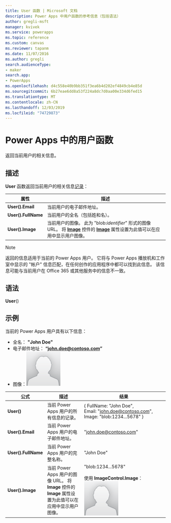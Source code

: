 ```yaml
---
title: User 函数 | Microsoft 文档
description: Power Apps 中用户函数的参考信息（包括语法）
author: gregli-msft
manager: kvivek
ms.service: powerapps
ms.topic: reference
ms.custom: canvas
ms.reviewer: tapanm
ms.date: 11/07/2016
ms.author: gregli
search.audienceType:
- maker
search.app:
- PowerApps
ms.openlocfilehash: d4c558e40b9bb351f3ea6b4d202ef4849cb4e85d
ms.sourcegitcommit: 6b27eae6dd8a53f224a8dc7d0aa00e334d6fed15
ms.translationtype: MT
ms.contentlocale: zh-CN
ms.lasthandoff: 12/03/2019
ms.locfileid: "74729873"
---
```

# <a name="user-function-in-power-apps"></a>Power Apps 中的用户函数
返回当前用户的相关信息。

## <a name="description"></a>描述
**User** 函数返回当前用户的相关信息[记录](../working-with-tables.md#records)：

| 属性 | 描述 |
| --- | --- |
| **User().Email** |当前用户的电子邮件地址。 |
| **User().FullName** |当前用户的全名（包括姓和名）。 |
| **User().Image** |当前用户的图像。 此为 "blob:*identifier*" 形式的图像 URL。 将 **[Image](../controls/control-image.md)** 控件的 **[Image](../controls/properties-visual.md)** 属性设置为此值可以在应用中显示用户图像。 |

> [!NOTE]
> 返回的信息适用于当前的 Power Apps 用户。  它将与 Power Apps 播放机和工作室中显示的 "帐户" 信息匹配，在任何创作的应用程序中都可以找到此信息。  该信息可能与当前用户在 Office 365 或其他服务中的信息不一致。

## <a name="syntax"></a>语法
**User**()

## <a name="examples"></a>示例
当前的 Power Apps 用户具有以下信息：

* 全名： **"John Doe"**
* 电子邮件地址： **“john.doe@contoso.com”**
* 图像：![](media/function-user/john-doe-picture.png) 

|       公式       |                                                                    描述                                                                    |                                                 结果                                                  |
|---------------------|---------------------------------------------------------------------------------------------------------------------------------------------------|---------------------------------------------------------------------------------------------------------|
|     **User()**      |                                             当前 Power Apps 用户的所有信息的记录。                                             |    { FullName:&nbsp;"John Doe", Email:&nbsp;"john.doe@contoso.com", Image:&nbsp;"blob:1234...5678" }    |
|  **User().Email**   |                                                 当前 Power Apps 用户的电子邮件地址。                                                  |                                         "john.doe@contoso.com"                                          |
| **User().FullName** |                                                   当前 Power Apps 用户的完整名称。                                                    |                                               "John Doe"                                                |
|  **User().Image**   | 当前 Power Apps 用户的图像 URL。  将 **Image** 控件的 **Image** 属性设置为此值可以在应用中显示用户图像。 | "blob:1234...5678"<br><br>使用 **ImageControl.Image**：<br>![](media/function-user/john-doe-picture.png) |

